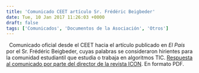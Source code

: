 ```yaml
---
title: 'Comunicado CEET artículo Sr. Frédéric Beigbeder'
date: Tue, 10 Jan 2017 11:26:03 +0000
draft: false
tags: ['Comunicados', 'Documentos de la Asociación', 'Otros']
---
```


  Comunicado oficial desde el CEET hacia el artículo publicado en _El País_ por el Sr. Frédéric Beigbeder, cuyas palabras se consideraron hirientes para la comunidad estudiantil que estudia o trabaja en algoritmos TIC. [Respuesta al comunicado por parte del director de la revista ICON](https://ceet.org.es/respuesta-icon/). En formato PDF.